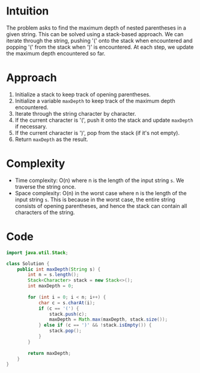 # Intuition
The problem asks to find the maximum depth of nested parentheses in a given string. This can be solved using a stack-based approach. We can iterate through the string, pushing '(' onto the stack when encountered and popping '(' from the stack when ')' is encountered. At each step, we update the maximum depth encountered so far.

# Approach
1. Initialize a stack to keep track of opening parentheses.
2. Initialize a variable `maxDepth` to keep track of the maximum depth encountered.
3. Iterate through the string character by character.
4. If the current character is '(', push it onto the stack and update `maxDepth` if necessary.
5. If the current character is ')', pop from the stack (if it's not empty).
6. Return `maxDepth` as the result.

# Complexity
- Time complexity: O(n) where n is the length of the input string `s`. We traverse the string once.
- Space complexity: O(n) in the worst case where n is the length of the input string `s`. This is because in the worst case, the entire string consists of opening parentheses, and hence the stack can contain all characters of the string.

# Code
```java
import java.util.Stack;

class Solution {
    public int maxDepth(String s) {
        int n = s.length();
        Stack<Character> stack = new Stack<>();
        int maxDepth = 0;
        
        for (int i = 0; i < n; i++) {
            char c = s.charAt(i);
            if (c == '(') {
                stack.push(c);
                maxDepth = Math.max(maxDepth, stack.size());
            } else if (c == ')' && !stack.isEmpty()) {
                stack.pop();
            }
        }
        
        return maxDepth;
    }
}
